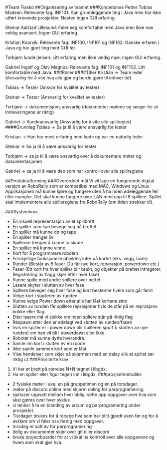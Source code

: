 #Team Fiasko
##Organisering av teamet
###Kompetanse
Petter Tobias Madsen:
Relevante fag: INF101. Kan grunnleggende ting i Java men har ikke utført krevende prosjekter. Nesten ingen GUI erfaring.

Steinar Aalstad Lillesund:
Føler seg komfortabel med Java men ikke noe veldig avansert. Ingen GUI erfaring.

Kristian Knarvik:
Relevante fag: INF100, INF101 og INF102. Ganske erfaren i Java og har gjort ting med GUI før.

Torbjørn lunde jensen:
Litt erfaring men ikke veldig mye. Ingen GUI erfaring.

Gabriel Ingolf og Olav Magnus:
Relevante fag: INF101 og INF102. Litt komfortable med Java.
###Roller
####Titler
Kristian -> Team leder (Ansvarlig for å vite hva alle gjør og burde gjøre til enhver tid) 

Tobias -> Tester (Ansvar for kvalitet av tester)

Steinar -> Tester (Ansvarlig for kvalitet av tester)

Torbjørn -> dukumentsjons ansvarlig (dokumenter møtene og sørger for at innleveringene er riktig)

Gabriel -> Kundeansvarlig (Ansvarlig for å vite alle spillregler)
####Grunnlag
Tobias -> Sa ja til å være ansvarlig for tester

Kristian -> Han har mest erfaring med kode og var en naturlig leder.

Steinar -> Sa ja til å være ansvarlig for tester

Torbjørn -> sa ja til å være ansvarlig over å dokumentere møter og dokumentasjonen  

Gabriel -> sa ja til å være den som har kontroll over alle spillreglene

##Produktutforming
###Overordnet mål
Vi vil lage en fungerende digital versjon av RoboRally som er kompatibel med MAC, Windows og Linux.
Applikasjonen må kunne kjøre og fungere uten å ha noen ødeleggende feil eller mangler.
Det skal kunne fungere over LAN med opp til 8 spillere.
Spillet skal implementere alle spillereglene fra RoboRally (om tiden strekker til).

###Systemkrav
* En visuell representasjon av et spillbrett
* En spiller som kan bevege seg på brettet
* En spiller må kunne dø og tape
* En spiller trenger liv 
* Spilleren trenger å kunne ta skade
* En spiller må kunne vinne
* Kort for å programmere roboten 
* Forskjellige funksjonelle objekter/ruter på kartet (eks. vegg, laser)
* Runder (Består av 5 faser. Du får nye kort, reparasjon, powerdown etc.)
* Faser (Ett kort fra hver spiller blir brukt, og objekter på brettet intragerer. Registrering av flagg skjer etter hver fase)
* Kunne spille med andre spillere over nettet
* Lasere skyter i slutten av hver fase
* Spillere beveger seg hver fase og kort bestemer hvem som går først
* Velge kort i starteren av runden
* Kunne velge Power down etter alle har låst kortene sine
* Slutten av runden får spillere reprasjoner hvis de står på en reprasjons brikke eller flag.
* Etter lasere må vi sjekke om noen spilere står på riktig flag
* Respawn etter den er ødelagt ved slutten av runden/fasen
* hvis en spiller er i power down blir spilleren spurt (i starten av nye runden) om han vil bli i powerdown eller ikke.
* Roboter må kunne dytte hverandre.
* Samle inn kort i slutten ev en runde
* Ikke samle sammen kort som er låst.
* Vise hendelser som skjer på skjermen med en delay slik at spillet ser riktig ut
###Prioriterte krav
1. Vi har et brett på størelse N*N tegnet i libgdx.
2. Ha en spiller eller figur tegen inn i libgdx. 
###prosjketmetodikk
 * 2 fysiske møter i uke. en på gruppetimen og en på torsdager. 
 * møter på discord online med skjerm deling for parprogramering
 * sykluser uppsett mellom hver oblig. sette opp oppgaver over hva som skal gjøres over hver syklus
 * vi tenker å ta en blanding av srcum og parprogramering under prosjektet.
 * Tisrdager brukes for å recape hva som har blitt gjordt uken før og for å avklare om vi føler oss ferdig med oppgaver.
 * torsdag er satt av for parprogramering
 * delig av documenter skjer over git eller discord
 * bruke projectboardet for at vi skal ha kontroll over alle oppgavene og hvem som skal gjør hva.
 
 
